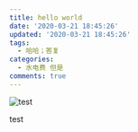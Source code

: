 ```yaml
---
title: hello world
date: '2020-03-21 18:45:26'
updated: '2020-03-21 18:45:26'
tags:
  - 哈哈；答复
categories:
  - 水电费 但是
comments: true
---
```

![test ](/images/09aa11c55729433eb77f3949767c28c1.jpg "test")


test